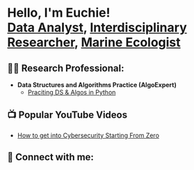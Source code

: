 <h1>Hello, I'm Euchie! <br/><a href="https://github.com/Euchie23">Data Analyst</a>, <a href="https://www.linkedin.com/in/euchiejnpierre/">Interdisciplinary Researcher</a>, <a href="https://www.linkedin.com/in/euchiejnpierre/">Marine Ecologist</a></h1>

<h2>👨‍💻 Research Professional:</h2>

- <b>Data Structures and Algorithms Practice (AlgoExpert)</b>
  - [Praciting DS & Algos in Python](https://github.com/joshmadakor1/Algorithms-Practice)

<h2>📺 Popular YouTube Videos</h2>

- [How to get into Cybersecurity Starting From Zero](https://www.youtube.com/watch?v=a83ASGn_V_s)

<h2> 🤳 Connect with me:</h2>

[Linkedin]: linkedin.com/in/euchiejnpierre

